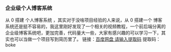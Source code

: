 ### 企业级个人博客系统

从 0 搭建 个人博客系统 ，其实对于没啥项目经验的人来说，从 0 搭建一个 博客系统还是挺不容易的，我这里刚好发现了一个相关的视频教程，一个前后端分离的企业级博客系统吧，更加完善，代码量大一些，大家有感兴趣的可以学习一下，其实也可以当做一个项目写到简历里了。 链接：[百度网盘 请输入提取码](https://pan.baidu.com/s/1Z71F4KOyAYzi7WU_EygJQQ?pwd=boke)  提取码：boke